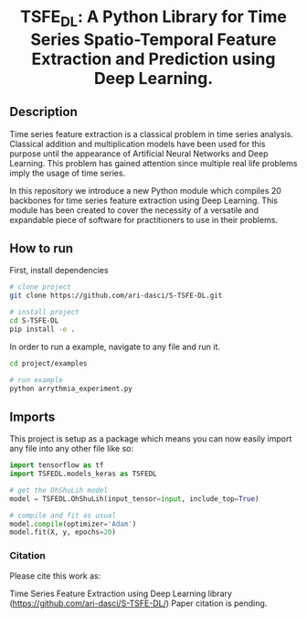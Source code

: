 <div align="center">    

# TSFE<sub>DL</sub>: A Python Library for Time Series Spatio-Temporal Feature Extraction and Prediction using Deep Learning.

<!--
[![Paper](http://img.shields.io/badge/paper-arxiv.1001.2234-B31B1B.svg)](https://www.nature.com/articles/nature14539)
[![Conference](http://img.shields.io/badge/NeurIPS-2019-4b44ce.svg)](https://papers.nips.cc/book/advances-in-neural-information-processing-systems-31-2018)
[![Conference](http://img.shields.io/badge/ICLR-2019-4b44ce.svg)](https://papers.nips.cc/book/advances-in-neural-information-processing-systems-31-2018)
[![Conference](http://img.shields.io/badge/AnyConference-year-4b44ce.svg)](https://papers.nips.cc/book/advances-in-neural-information-processing-systems-31-2018)  

ARXIV   
[![Paper](http://img.shields.io/badge/arxiv-math.co:1480.1111-B31B1B.svg)](https://www.nature.com/articles/nature14539)
![CI testing](https://github.com/PyTorchLightning/deep-learning-project-template/workflows/CI%20testing/badge.svg?branch=master&event=push)
-->

</div>

## Description   
Time series feature extraction is a classical problem in time series analysis. Classical addition and multiplication models have been used for this purpose until the appearance of Artificial Neural Networks and Deep Learning. This problem has gained attention since multiple real life problems imply the usage of time series.

In this repository we introduce a new Python module which compiles 20 backbones for time series feature extraction using Deep Learning. This module has been created to cover the necessity of a versatile and expandable piece of software for practitioners to use in their problems.

## How to run   
First, install dependencies   
```bash
# clone project   
git clone https://github.com/ari-dasci/S-TSFE-DL.git

# install project   
cd S-TSFE-DL
pip install -e .   
 ```   
In order to run a example, navigate to any file and run it.   
 ```bash
cd project/examples

# run example
python arrythmia_experiment.py    
```

## Imports
This project is setup as a package which means you can now easily import any file into any other file like so:
```python
import tensorflow as tf
import TSFEDL.models_keras as TSFEDL

# get the OhShuLih model
model = TSFEDL.OhShuLih(input_tensor=input, include_top=True)

# compile and fit as usual
model.compile(optimizer='Adam')
model.fit(X, y, epochs=20)
```

### Citation   

Please cite this work as:

Time Series Feature Extraction using Deep Learning library (https://github.com/ari-dasci/S-TSFE-DL/)
Paper citation is pending.

<!--
```
@article{YourName,
  title={Your Title},
  author={Your team},
  journal={Location},
  year={Year}
}
```   
-->
